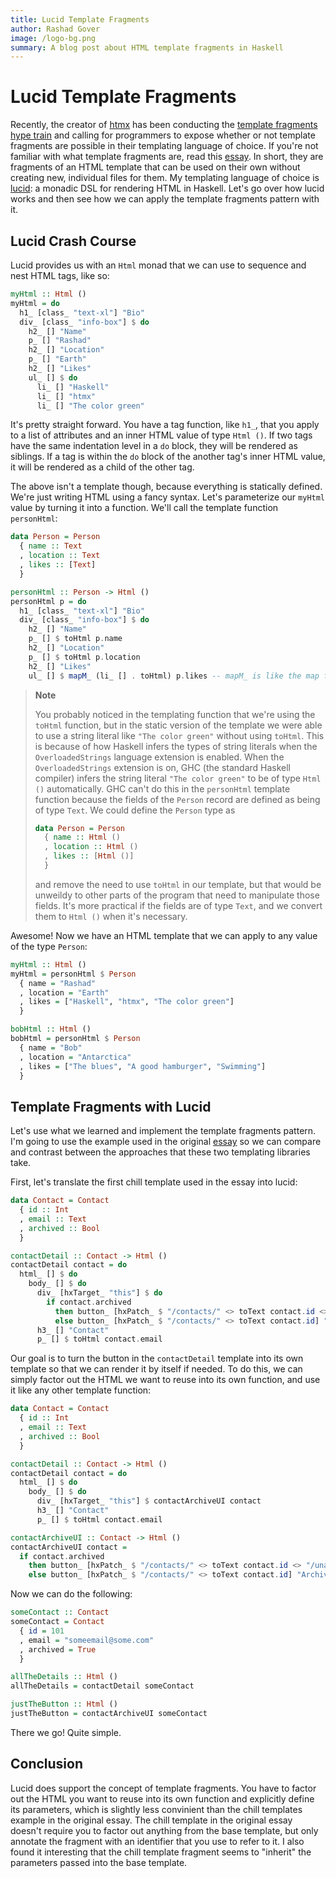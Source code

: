 ```yaml
---
title: Lucid Template Fragments
author: Rashad Gover
image: /logo-bg.png
summary: A blog post about HTML template fragments in Haskell
---
```



# Lucid Template Fragments

Recently, the creator of [htmx](https://htmx.org/) has been conducting the [template fragments hype train](https://twitter.com/htmx_org/status/1565005004234186753?s=20&t=3NrFYdZUx0aPv_oxkSvq5Q) and
calling for programmers to expose whether or not template fragments
are possible in their templating language of choice.
If you're not familiar with what template fragments are, read this [essay](https://htmx.org/essays/template-fragments/).
In short, they are fragments of an HTML template that can be used on their own without creating new, individual files for them. 
My templating language of choice is [lucid](https://hackage.haskell.org/package/lucid): a monadic DSL for rendering HTML in Haskell.
Let's go over how lucid works and then see how we can apply the template fragments pattern with it.

## Lucid Crash Course

Lucid provides us with an `Html` monad that we can use to sequence and nest HTML tags, like so:

```haskell
myHtml :: Html ()
myHtml = do
  h1_ [class_ "text-xl"] "Bio"
  div_ [class_ "info-box"] $ do
    h2_ [] "Name"
    p_ [] "Rashad"
    h2_ [] "Location"
    p_ [] "Earth"
    h2_ [] "Likes"
    ul_ [] $ do
      li_ [] "Haskell"
      li_ [] "htmx"
      li_ [] "The color green"
```

It's pretty straight forward.
You have a tag function, like `h1_`, that you apply to a list of attributes and an inner HTML value of type `Html ()`.
If two tags have the same indentation level in a `do` block, they will be rendered as siblings.
If a tag is within the `do` block of the another tag's inner HTML value, it will be rendered as a child of the other tag.

The above isn't a template though, because everything is statically defined. We're just writing HTML using a fancy syntax.
Let's parameterize our `myHtml` value by turning it into a function. We'll call the template function `personHtml`:

```haskell
data Person = Person
  { name :: Text
  , location :: Text
  , likes :: [Text]
  }

personHtml :: Person -> Html ()
personHtml p = do
  h1_ [class_ "text-xl"] "Bio"
  div_ [class_ "info-box"] $ do
    h2_ [] "Name"
    p_ [] $ toHtml p.name
    h2_ [] "Location"
    p_ [] $ toHtml p.location
    h2_ [] "Likes"
    ul_ [] $ mapM_ (li_ [] . toHtml) p.likes -- mapM_ is like the map function, but it works in a monadic context
```

> **Note**
> 
> You probably noticed in the templating function that we're using the `toHtml` function, but in the static version of the template we were able to use a
> string literal like `"The color green"` without using `toHtml`. This is because of how Haskell infers the types of string literals when
> the `OverloadedStrings` language extension is enabled. When the `OverloadedStrings` extension is on, GHC (the standard Haskell compiler) infers
> the string literal `"The color green"` to be of type `Html ()` automatically. GHC can't do this in the `personHtml` template function because the fields of
> the `Person` record are defined as being of type `Text`. We could define the `Person` type as
> 
> ```haskell
> data Person = Person
>   { name :: Html ()
>   , location :: Html ()
>   , likes :: [Html ()]
>   }
> ```
> 
> and remove the need to use `toHtml` in our template, but that would be unweildy to other parts of the program that need to manipulate those fields.
> It's more practical if the fields are of type `Text`, and we convert them to `Html ()` when it's necessary.

Awesome! Now we have an HTML template that we can apply to any value of the type `Person`:

```haskell
myHtml :: Html ()
myHtml = personHtml $ Person
  { name = "Rashad"
  , location = "Earth"
  , likes = ["Haskell", "htmx", "The color green"]
  }

bobHtml :: Html ()
bobHtml = personHtml $ Person
  { name = "Bob"
  , location = "Antarctica"
  , likes = ["The blues", "A good hamburger", "Swimming"]
  }
```

## Template Fragments with Lucid

Let's use what we learned and implement the template fragments pattern. I'm going to use the example used in the original [essay](https://htmx.org/essays/template-fragments/) so we can compare and contrast between the approaches that these two templating libraries take.

First, let's translate the first chill template used in the essay into lucid:

```haskell
data Contact = Contact
  { id :: Int
  , email :: Text
  , archived :: Bool
  }

contactDetail :: Contact -> Html ()
contactDetail contact = do
  html_ [] $ do
    body_ [] $ do
      div_ [hxTarget_ "this"] $ do
        if contact.archived
          then button_ [hxPatch_ $ "/contacts/" <> toText contact.id <> "/unarchive"] "Unarchive"
          else button_ [hxPatch_ $ "/contacts/" <> toText contact.id] "Archive"
      h3_ [] "Contact"
      p_ [] $ toHtml contact.email
```

Our goal is to turn the button in the `contactDetail` template into its own template so that we can render it by itself if needed.
To do this, we can simply factor out the HTML we want to reuse into its own function, and use it like any other template function:

```haskell
data Contact = Contact
  { id :: Int
  , email :: Text
  , archived :: Bool
  }

contactDetail :: Contact -> Html ()
contactDetail contact = do
  html_ [] $ do
    body_ [] $ do
      div_ [hxTarget_ "this"] $ contactArchiveUI contact
      h3_ [] "Contact"
      p_ [] $ toHtml contact.email

contactArchiveUI :: Contact -> Html ()
contactArchiveUI contact = 
  if contact.archived
    then button_ [hxPatch_ $ "/contacts/" <> toText contact.id <> "/unarchive"] "Unarchive"
    else button_ [hxPatch_ $ "/contacts/" <> toText contact.id] "Archive"
```

Now we can do the following:

```haskell
someContact :: Contact
someContact = Contact
  { id = 101
  , email = "someemail@some.com"
  , archived = True
  }

allTheDetails :: Html ()
allTheDetails = contactDetail someContact

justTheButton :: Html ()
justTheButton = contactArchiveUI someContact
```

There we go! Quite simple.

## Conclusion

Lucid does support the concept of template fragments. You have to factor out the HTML you want to reuse into its own function and explicitly define its parameters, which is slightly less convinient than the chill templates example in the original essay. The chill template in the original essay doesn't require you to factor out anything from the base template, but only annotate the fragment with an identifier that you use to refer to it. I also found it interesting that the chill template fragment seems to "inherit" the parameters passed into the base template.
